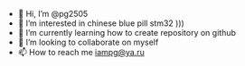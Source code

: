 - 👋 Hi, I’m @pg2505
- 👀 I’m interested in chinese blue pill stm32 )))
- 🌱 I’m currently learning how to create repository on github
- 💞️ I’m looking to collaborate on myself
- 📫 How to reach me iampg@ya.ru

<!---
pg2505/pg2505 is a ✨ special ✨ repository because its `README.md` (this file) appears on your GitHub profile.
You can click the Preview link to take a look at your changes.
--->
